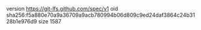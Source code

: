 version https://git-lfs.github.com/spec/v1
oid sha256:f5a880e70a9a36709a9acb780994b06d809c9ed24daf3864c24b3128b1e976d9
size 1587
